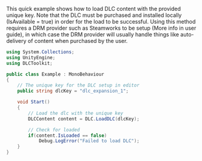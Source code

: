 ﻿This quick example shows how to load DLC content with the provided unique key.
Note that the DLC must be purchased and installed locally (IsAvailable = true) in order for the load to be successful.
Using this method requires a DRM provider such as Steamworks to be setup (More info in user guide), in which case the DRM provider will usually handle things like auto-delivery of content when purchased by the user.

```cs
using System.Collections;
using UnityEngine;
using DLCToolkit;

public class Example : MonoBehaviour
{
	// The unique key for the DLC setup in editor
	public string dlcKey = "dlc_expansion_1";

	void Start()
	{
		// Load the dlc with the unique key
		DLCContent content = DLC.LoadDLC(dlcKey);

		// Check for loaded
		if(content.IsLoaded == false)
			Debug.LogError("Failed to load DLC");
	}
}
```